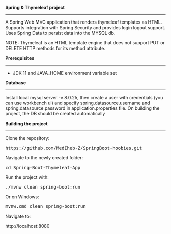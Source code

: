 <b>Spring & Thymeleaf project</b>

* * * * *

A Spring Web MVC application that renders thymeleaf templates as HTML. Supports integration with Spring Security and provides login logout support. 
Uses Spring Data to persist data into the MYSQL db. 

NOTE: Thymeleaf is an HTML template engine that does not support PUT or DELETE HTTP methods for its method attribute.

<b>Prerequisites</b>

* * * * *

-   JDK 11 and JAVA_HOME environment variable set



<b>Database</b>

* * * * *

Install local mysql server -v 8.0.25, then create a user with credentials (you can use workbench ui) and specify spring.datasource.username and spring.datasource.password in application.properties file. On building the project, the DB should be created automatically


<b>Building the project</b>

* * * * *

Clone the repository:

<pre>https://github.com/MedIheb-Z/SpringBoot-hoobies.git</pre>
Navigate to the newly created folder:

<pre>cd Spring-Boot-Thymeleaf-App</pre>

Run the project with:

<pre>./mvnw clean spring-boot:run</pre>

Or on Windows:

<pre>mvnw.cmd clean spring-boot:run</pre>

Navigate to:

http://localhost:8080


